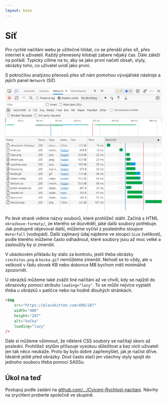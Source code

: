```yaml
---
layout: base
---
```


# Síť

Pro rychlé načítání webu je užitečné hlídat, co se přenáší přes síť, přes internet k uživateli. Každý přenesený kilobajt zabere nějaký čas. Dále záleží na pořádí. Typicky cílíme na to, aby se jako první načetl obsah, styly, obrázky toho, co uživatel uvidí jako první.

S pokročilou analýzou přenosů přes síť nám pomohou vývojářské nástroje a jejich panel `Network` (Síť).

![Network panel](static/screenshots/network-panel.png)

Po levé straně vidíme názvy souborů, které prohlížeč stáhl. Začíná s HTML `obrazkove-formaty/`, ze kterého se dozvěděl, jaké další soubory potřebuje. Jak postupně objevoval další, můžeme vyčíst z posledního sloupce `Waterfall` (vodopád). Další zajímavý údaj najdeme ve sloupci `Size` (velikost), podle kterého můžeme často odhadnout, které soubory jsou až moc velké a zasloužily by si zmenšit.

V ukázkovém příkladu by stálo za kontrolu, jestli třeba obrázky `czechitas.png` a `kocka.gif` nemůžeme zmenšit. Nehodí se to vždy, ale u velikostí v řádu stovek KB nebo dokonce MB bychom měli minimálně zpozornět.

U obrázků můžeme také zvážit líné načítání až ve chvíli, kdy se najíždí do obrazovky pomocí atributu `loading="lazy"`. To se může nejvíce vyplatit třeba u obrázků v patičce nebo na hodně dlouhých stránkách.

```html
<img
	src="https://placekitten.com/408/287"
	width="408"
	height="287"
	alt="kočka"
	loading="lazy"
/>
```

Dále si můžeme všimnout, že některé CSS soubory se načítají skoro až poslední. Prohlížeč stylům přiřazuje vysokou důležitost a bez nich uživateli jen tak něco neukáže. Proto by bylo dobré zapřemýšlet, jak je načíst dříve. Ideálně ještě před obrázky. Dost často stačí jen všechny styly spojit do jednoho souboru třeba pomocí SASSu.

## Úkol na teď

Postupuj podle zadání na [github.com/…/Cviceni-Rychlost-nacitani](https://github.com/Czechitas-podklady-WEB/Cviceni-Rychlost-nacitani). Návrhy na zrychlení proberte společně ve skupině.

